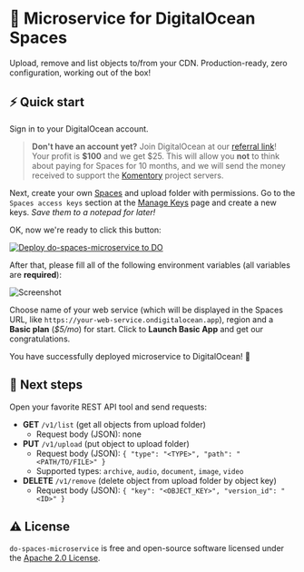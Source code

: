 # 🧺 Microservice for DigitalOcean Spaces 

Upload, remove and list objects to/from your CDN. Production-ready, zero configuration, working out of the box!

## ⚡️ Quick start

Sign in to your DigitalOcean account.

> **Don't have an account yet?** Join DigitalOcean at our [referral link](https://m.do.co/c/b41859fa9b6e)! Your profit is **$100** and we get $25. This will allow you **not** to think about paying for Spaces for 10 months, and we will send the money received to support the [Komentory](https://komentory.com/) project servers.

Next, create your own [Spaces](https://docs.digitalocean.com/products/spaces/quickstart/#create-a-space) and upload folder with permissions. Go to the `Spaces access keys` section at the [Manage Keys](https://cloud.digitalocean.com/account/api/tokens) page and create a new keys. _Save them to a notepad for later!_

OK, now we're ready to click this button:

[![Deploy do-spaces-microservice to DO](https://www.deploytodo.com/do-btn-blue-ghost.svg)](https://cloud.digitalocean.com/apps/new?repo=https://github.com/Komentory/do-spaces-microservice/tree/main)

After that, please fill all of the following environment variables (all variables are **required**):

![Screenshot](https://user-images.githubusercontent.com/11155743/130789680-e0430ed3-5667-422f-940d-3f6fffd0b539.png)

Choose name of your web service (which will be displayed in the Spaces URL, like `https://your-web-service.ondigitalocean.app`), region and a **Basic plan** (_$5/mo_) for start. Click to **Launch Basic App** and get our congratulations.

You have successfully deployed microservice to DigitalOcean! 🎉

## 📖 Next steps

Open your favorite REST API tool and send requests:

- **GET** `/v1/list` (get all objects from upload folder)
  - Request body (JSON): none
- **PUT** `/v1/upload` (put object to upload folder)
  - Request body (JSON): `{ "type": "<TYPE>", "path": "<PATH/TO/FILE>" }`
  - Supported types: `archive`, `audio`, `document`, `image`, `video`
- **DELETE** `/v1/remove` (delete object from upload folder by object key)
  - Request body (JSON): `{ "key": "<OBJECT_KEY>", "version_id": "<ID>" }`

## ⚠️ License

`do-spaces-microservice` is free and open-source software licensed under the [Apache 2.0 License](https://github.com/Komentory/do-spaces-microservice/blob/master/LICENSE).
